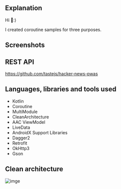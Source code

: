 Explanation
----------------- 

Hi 👋:)

I created coroutine samples for three purposes.


Screenshots
----------------- 



REST API
----------------- 
https://github.com/tastejs/hacker-news-pwas


Languages, libraries and tools used
----------------- 

* Kotlin
* Coroutine
* MultiModule
* CleanArchitecture
* AAC ViewModel
* LiveData
* AndroidX Support Libraries
* Dagger2
* Retrofit
* OkHttp3
* Gson


Clean architecture
-----------------
![imge](https://github.com/mkw8263/AndroidCleanArchitectureDemo/blob/master/clean_architecture.png)

